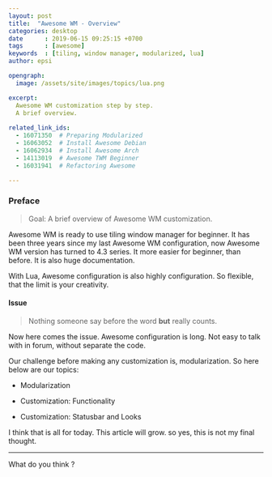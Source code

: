 ```yaml
---
layout: post
title:  "Awesome WM - Overview"
categories: desktop
date      : 2019-06-15 09:25:15 +0700
tags      : [awesome]
keywords  : [tiling, window manager, modularized, lua]
author: epsi

opengraph:
  image: /assets/site/images/topics/lua.png

excerpt:
  Awesome WM customization step by step.
  A brief overview.
  
related_link_ids:
  - 16071350  # Preparing Modularized
  - 16063052  # Install Awesome Debian
  - 16062934  # Install Awesome Arch
  - 14113019  # Awesome TWM Beginner
  - 16031941  # Refactoring Awesome

---
```


### Preface

> Goal: A brief overview of Awesome WM customization.

Awesome WM is ready to use tiling window manager for beginner.
It has been three years since my last Awesome WM configuration,
now Awesome WM version has turned to 4.3 series.
It more easier for beginner, than before.
It is also huge documentation.

With Lua, Awesome configuration is also highly configuration.
So flexible, that the limit is your creativity.

#### Issue

> Nothing someone say before the word **but** really counts.

Now here comes the issue.
Awesome configuration is long.
Not easy to talk with in forum, without separate the code.

Our challenge before making any customization is,
modularization. So here below are our topics:

* Modularization

* Customization: Functionality

* Customization: Statusbar and Looks

I think that is all for today.
This article will grow.
so yes, this is not my final thought.

-- -- --

What do you think ?


[//]: <> ( -- -- -- links below -- -- -- )
